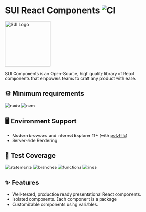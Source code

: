 # SUI React Components ![CI](https://github.com/SUI-Components/sui-components/workflows/CI/badge.svg)

<img src="https://avatars2.githubusercontent.com/u/13288987?s=200&v=4" alt="SUI Logo" width="150">

SUI Components is an Open-Source, high quality library of React components that empowers teams to craft any product with ease.

## ⚙️ Minimum requirements
![node](https://shields.io/badge/node-v16+-lightgray?logo=nodedotjs&logoWidth=20&style=for-the-badge)
![npm](https://shields.io/badge/npm-v7+-lightgrey?logo=npm&logoWidth=20&style=for-the-badge)

## 🖥 Environment Support

- Modern browsers and Internet Explorer 11+ (with [polyfills](https://github.com/SUI-Components/sui/tree/master/packages/sui-polyfills))
- Server-side Rendering

## 🧪 Test Coverage

![statements](https://shields.io/badge/statements-69.49%25-red)
![branches](https://shields.io/badge/branches-53.97%25-AA0000)
![functions](https://shields.io/badge/functions-53.77%25-AA0000)
![lines](https://shields.io/badge/lines-71.42%25-orange)

## ✨ Features

- Well-tested, production ready presentational React components.
- Isolated components. Each component is a package.
- Customizable components using variables.
